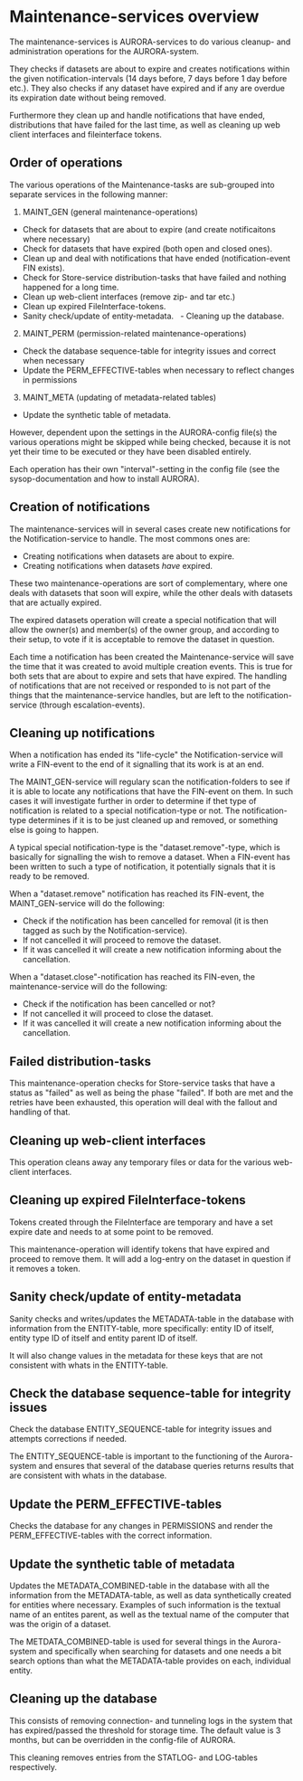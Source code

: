 <!--
        Copyright (C) 2019-2024 Jan Frode Jæger <jan.frode.jaeger@ntnu.no>, NTNU, Trondheim, Norway

        This file is part of AURORA, a system to store and manage science data.

        AURORA is free software: you can redistribute it and/or modify it under 
        the terms of the GNU General Public License as published by the Free 
        Software Foundation, either version 3 of the License, or (at your option) 
        any later version.

        AURORA is distributed in the hope that it will be useful, but WITHOUT ANY 
        WARRANTY; without even the implied warranty of MERCHANTABILITY or FITNESS 
        FOR A PARTICULAR PURPOSE. See the GNU General Public License for more details.

        You should have received a copy of the GNU General Public License along with 
        AURORA. If not, see <https://www.gnu.org/licenses/>. 
-->
# Maintenance-services overview

The maintenance-services is AURORA-services to do various cleanup- and administration 
operations for the AURORA-system.

They checks if datasets are about to expire and creates notifications within the given 
notification-intervals (14 days before, 7 days before 1 day before etc.). They also checks
if any dataset have expired and if any are overdue its expiration date without 
being removed.

Furthermore they clean up and handle notifications that have ended, distributions that have 
failed for the last time, as well as cleaning up web client interfaces and fileinterface tokens.

## Order of operations

The various operations of the Maintenance-tasks are sub-grouped into separate services in 
the following manner:

1. MAINT_GEN (general maintenance-operations)
  - Check for datasets that are about to expire (and create notificaitons where necessary)
  - Check for datasets that have expired (both open and closed ones).
  - Clean up and deal with notifications that have ended (notification-event FIN exists).
  - Check for Store-service distribution-tasks that have failed and nothing happened for a long time.
  - Clean up web-client interfaces (remove zip- and tar etc.)
  - Clean up expired FileInterface-tokens.
  - Sanity check/update of entity-metadata.
  - Cleaning up the database.
2. MAINT_PERM (permission-related maintenance-operations)
  - Check the database sequence-table for integrity issues and correct when necessary
  - Update the PERM_EFFECTIVE-tables when necessary to reflect changes in permissions
3. MAINT_META (updating of metadata-related tables)
  - Update the synthetic table of metadata.

However, dependent upon the settings in the AURORA-config file(s) the various operations might be 
skipped while being checked, because it is not yet their time to be executed or they have been disabled 
entirely.

Each operation has their own "interval"-setting in the config file (see the sysop-documentation
and how to install AURORA).

## Creation of notifications

The maintenance-services will in several cases create new notifications for the Notification-service 
to handle. The most commons ones are:

- Creating notifications when datasets are about to expire.
- Creating notifications when datasets *have* expired.

These two maintenance-operations are sort of complementary, where one deals with datasets that soon 
will expire, while the other deals with datasets that are actually expired.  

The expired datasets operation will create a special notification that will allow the owner(s) and member(s) of 
the owner group, and according to their setup, to vote if it is acceptable to remove the dataset in question.

Each time a notification has been created the Maintenance-service will save the time that it was created 
to avoid multiple creation events. This is true for both sets that are about to expire and sets that have 
expired. The handling of notifications that are not received or responded to is not part of the things that 
the maintenance-service handles, but are left to the notification-service (through escalation-events).

## Cleaning up notifications

When a notification has ended its "life-cycle" the Notification-service will write a FIN-event to the 
end of it signalling that its work is at an end.

The MAINT_GEN-service will regulary scan the notification-folders to see if it is able to locate any 
notifications that have the FIN-event on them. In such cases it will investigate further in order to 
determine if thet type of notification is related to a special notification-type or not. The notification-
type determines if it is to be just cleaned up and removed, or something else is going to happen.

A typical special notification-type is the "dataset.remove"-type, which is basically for signalling the 
wish to remove a dataset. When a FIN-event has been written to such a type of notification, it potentially 
signals that it is ready to be removed.

When a "dataset.remove" notification has reached its FIN-event, the MAINT_GEN-service will do the following:

- Check if the notification has been cancelled for removal (it is then tagged as such by the Notification-service).
- If not cancelled it will proceed to remove the dataset.
- If it was cancelled it will create a new notification informing about the cancellation.

When a "dataset.close"-notification has reached its FIN-even, the maintenance-service will do the following:

- Check if the notification has been cancelled or not?
- If not cancelled it will proceed to close the dataset.
- If it was cancelled it will create a new notification informing about the cancellation.

## Failed distribution-tasks

This maintenance-operation checks for Store-service tasks that have a status as "failed" as well as being 
the phase "failed". If both are met and the retries have been exhausted, this operation will deal with 
the fallout and handling of that.

## Cleaning up web-client interfaces

This operation cleans away any temporary files or data for the various web-client interfaces.

## Cleaning up expired FileInterface-tokens 

Tokens created through the FileInterface are temporary and have a set expire date and needs to at some point to be removed. 

This maintenance-operation will identify tokens that have expired and proceed to remove them. It will add a log-entry on the 
dataset in question if it removes a token.

## Sanity check/update of entity-metadata

Sanity checks and writes/updates the METADATA-table in the database with information from the ENTITY-table, 
more specifically: entity ID of itself, entity type ID of itself and entity parent ID of itself.

It will also change values in the metadata for these keys that are not consistent with whats in the 
ENTITY-table.

## Check the database sequence-table for integrity issues

Check the database ENTITY_SEQUENCE-table for integrity issues and attempts corrections if needed.

The ENTITY_SEQUENCE-table is important to the functioning of the Aurora-system and ensures that several of 
the database queries returns results that are consistent with whats in the database. 

## Update the PERM_EFFECTIVE-tables

Checks the database for any changes in PERMISSIONS and render the PERM_EFFECTIVE-tables with the correct 
information.

## Update the synthetic table of metadata

Updates the METADATA_COMBINED-table in the database with all the information from the METADATA-table, as well as 
data synthetically created for entities where necessary. Examples of such information is the textual name of 
an entites parent, as well as the textual name of the computer that was the origin of a dataset.

The METDATA_COMBINED-table is used for several things in the Aurora-system and specifically when searching for 
datasets and one needs a bit search options than what the METADATA-table provides on each, individual entity.

## Cleaning up the database

This consists of removing connection- and tunneling logs in the system that has expired/passed the threshold for 
storage time. The default value is 3 months, but can be overridden in the config-file of AURORA.

This cleaning removes entries from the STATLOG- and LOG-tables respectively. 
